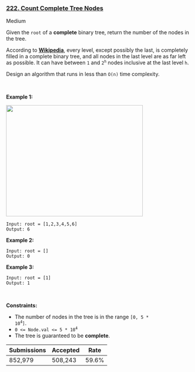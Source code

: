 ### [222. Count Complete Tree Nodes](https://leetcode.com/problems/count-complete-tree-nodes/)

Medium

Given the `` root `` of a __complete__ binary tree, return the number of the nodes in the tree.

According to __<a href="http://en.wikipedia.org/wiki/Binary_tree#Types_of_binary_trees" target="_blank">Wikipedia</a>__, every level, except possibly the last, is completely filled in a complete binary tree, and all nodes in the last level are as far left as possible. It can have between `` 1 `` and <code>2<sup>h</sup></code> nodes inclusive at the last level `` h ``.

Design an algorithm that runs in less than <code data-stringify-type="code">O(n)</code> time complexity.

 

<strong class="example">Example 1:</strong>

<img alt="" src="https://assets.leetcode.com/uploads/2021/01/14/complete.jpg" style="width: 372px; height: 302px;"/>

```
Input: root = [1,2,3,4,5,6]
Output: 6
```

<strong class="example">Example 2:</strong>

```
Input: root = []
Output: 0
```

<strong class="example">Example 3:</strong>

```
Input: root = [1]
Output: 1
```

 

__Constraints:__

*   The number of nodes in the tree is in the range <code>[0, 5 * 10<sup>4</sup>]</code>.
*   <code>0 <= Node.val <= 5 * 10<sup>4</sup></code>
*   The tree is guaranteed to be __complete__.

| Submissions    | Accepted     | Rate   |
| -------------- | ------------ | ------ |
| 852,979 | 508,243 | 59.6% |